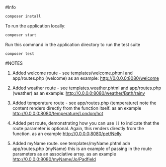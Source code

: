 #Info

```bash
composer install
```

To run the application locally:
```bash
composer start

```
Run this command in the application directory to run the test suite
```bash
composer test
```

#NOTES

1. Added welcome route - see templates/welcome.phtml and app/routes.php (welcome)
	as an example: http://0.0.0.0:8080/welcome
	
2. Added weather route - see templates.weather.phtml and app/routes.php (weather)
	as an example: http://0.0.0.0:8080/weather/Bath/rainy
	
3. Added temperature route - see app/routes.php (temperature)
	note the content renders directly from the function itself.
	as an example http://0.0.0.0:8080/temperature/London/hot
	
4. Added pet route, demonstrating how you can use `[]` to indicate
	that the route parameter is optional. Again, this renders directly from the function.
	as an example http://0.0.0.0:8080/pet/Nelly
	
5. Added myName route. see templates/myName.phtml adn app/routes.php (myName)
	this is an example of passing in the route parameters as an associative array.
	as an example http://0.0.0.0:8080/myName/Jo/Padfield
	

